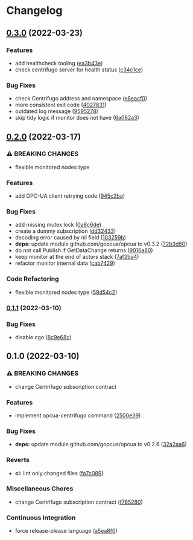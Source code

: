 # Changelog

## [0.3.0](https://github.com/cailloumajor/opcua-centrifugo/compare/v0.2.0...v0.3.0) (2022-03-23)


### Features

* add healthcheck tooling ([ea3b43e](https://github.com/cailloumajor/opcua-centrifugo/commit/ea3b43edd3b29896f9c198ac9acdd331a2df168e))
* check centrifugo server for health status ([c34c1ce](https://github.com/cailloumajor/opcua-centrifugo/commit/c34c1ce618439aa5a5620e268826d5eb4b7dbe3b))


### Bug Fixes

* check Centrifugo address and namespace ([e8eacf0](https://github.com/cailloumajor/opcua-centrifugo/commit/e8eacf0aecc55f2d6de877304e98bf0a103f3fa2))
* more consistent exit code ([4027831](https://github.com/cailloumajor/opcua-centrifugo/commit/40278311243460dfded28be38cf2144b80e69fb4))
* outdated log message ([9595278](https://github.com/cailloumajor/opcua-centrifugo/commit/9595278f1729c06a4f57d5f2856aade7cdc4df7d))
* skip tidy logic if monitor does not have ([6a082a3](https://github.com/cailloumajor/opcua-centrifugo/commit/6a082a33c4f4d352c3b0e6b2b490102f8f3ad4b7))

## [0.2.0](https://github.com/cailloumajor/opcua-centrifugo/compare/v0.1.1...v0.2.0) (2022-03-17)


### ⚠ BREAKING CHANGES

* flexible monitored nodes type

### Features

* add OPC-UA client retrying code ([945c2ba](https://github.com/cailloumajor/opcua-centrifugo/commit/945c2baa47837833020f0dd38c1a85705c9889d9))


### Bug Fixes

* add missing mutex lock ([0a8c6de](https://github.com/cailloumajor/opcua-centrifugo/commit/0a8c6de112e38ae0c4d63c5c423e718a3afe5346))
* create a dummy subscription ([dd32433](https://github.com/cailloumajor/opcua-centrifugo/commit/dd32433a7a1177deb91e462c76f4393ccc65b3cc))
* decoding error caused by nil field ([103259b](https://github.com/cailloumajor/opcua-centrifugo/commit/103259b4040a07ad74af3c6f7a3b6fdad68bc643))
* **deps:** update module github.com/gopcua/opcua to v0.3.2 ([72b3d80](https://github.com/cailloumajor/opcua-centrifugo/commit/72b3d802a5acc353b07f51d19d8e123c0fc7ba52))
* do not call Publish if GetDataChange returns ([9016a80](https://github.com/cailloumajor/opcua-centrifugo/commit/9016a80353abf02a428d9afd170775227a30625d))
* keep monitor at the end of actors stack ([7af2ba4](https://github.com/cailloumajor/opcua-centrifugo/commit/7af2ba49798e034bdd05b1fdb4c93e597a86bc78))
* refactor monitor internal data ([cab7429](https://github.com/cailloumajor/opcua-centrifugo/commit/cab74293e74aea76cc61279027c89205f2bce6d5))


### Code Refactoring

* flexible monitored nodes type ([59d54c2](https://github.com/cailloumajor/opcua-centrifugo/commit/59d54c21d87c432cd7406ea0b7c684f1bc30f32c))

### [0.1.1](https://github.com/cailloumajor/opcua-centrifugo/compare/v0.1.0...v0.1.1) (2022-03-10)


### Bug Fixes

* disable cgo ([8c9e68c](https://github.com/cailloumajor/opcua-centrifugo/commit/8c9e68cdfbaf3b33eb420e9a6aec479ca3dfb0d1))

## 0.1.0 (2022-03-10)


### ⚠ BREAKING CHANGES

* change Centrifugo subscription contract

### Features

* implement opcua-centrifugo command ([2500e39](https://github.com/cailloumajor/opcua-centrifugo/commit/2500e3947357217d7e804ffc431b8ceb8f9354e5))


### Bug Fixes

* **deps:** update module github.com/gopcua/opcua to v0.2.6 ([32a2aa6](https://github.com/cailloumajor/opcua-centrifugo/commit/32a2aa6c309caf0d09389ddb17c29e3f9962ead7))


### Reverts

* **ci:** lint only changed files ([fa7c089](https://github.com/cailloumajor/opcua-centrifugo/commit/fa7c089af071a30ce58cb88ca83f472c5e5b19c0))


### Miscellaneous Chores

* change Centrifugo subscription contract ([f785280](https://github.com/cailloumajor/opcua-centrifugo/commit/f785280b9746a1b64b896d9a9721d8adfbf16c8a))


### Continuous Integration

* force release-please language ([a5ea8f0](https://github.com/cailloumajor/opcua-centrifugo/commit/a5ea8f057c4c63fb27b1fcd2f85428d8a40800b3))
